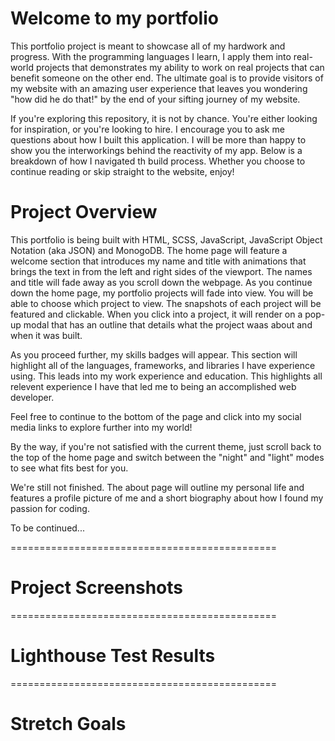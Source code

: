 # Welcome to my portfolio

This portfolio project is meant to showcase all of my hardwork and progress. With  the programming languages I learn, I apply them into real-world projects that demonstrates my ability to work on real projects that can benefit someone on the other end. The ultimate goal is to provide visitors of my website with an amazing user experience that leaves you wondering "how did he do that!" by the end of your sifting journey of my website.

If you're exploring this repository, it is not by chance. You're either looking for inspiration, or you're looking to hire. I encourage you to ask me questions about how I built this application. I will be more than happy to show you the interworkings behind the reactivity of my app. Below is a breakdown of how I navigated th build process. Whether you choose to continue reading or skip straight to the website, enjoy!

# Project Overview

This portfolio is being built with HTML, SCSS, JavaScript, JavaScript Object Notation (aka JSON) and MonogoDB. The home page will feature a welcome section that introduces my name and title with animations that brings the text in from the left and right sides of the viewport. The names and title will fade away as you scroll down the webpage. As you continue down the home page, my portfolio projects will fade into view. You will be able to choose which project to view. The snapshots of each project will be featured and clickable. When you click into a project, it will render on a pop-up modal that has an outline that details what the project waas about and when it was built.

As you proceed further, my skills badges will appear. This section will highlight all of the  languages, frameworks, and libraries I have experience using. This leads into my work experience and education. This highlights all relevent experience I have that led me to being an accomplished web developer. 

Feel free to continue to the bottom of the page and click into my social media links to explore further into my world!

By the way, if you're not satisfied with the current theme, just scroll back to the top of the home page and switch between the "night" and "light" modes to see what fits best for you.

We're still not finished. The about page will outline my personal life and features a profile picture of me and a short biography about how I found my passion for coding. 

To be continued...

==============================================

# Project Screenshots


==============================================

# Lighthouse Test Results

==============================================

# Stretch Goals
